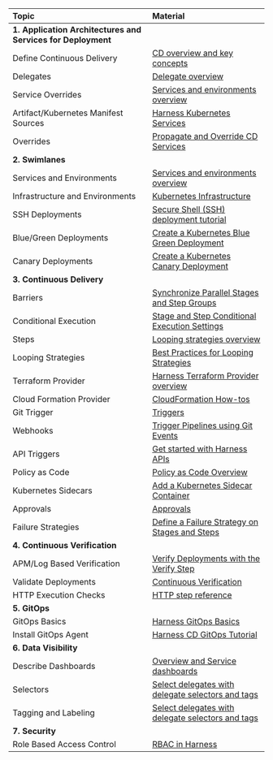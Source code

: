 | Topic | Material                                                                                                                                                              
| :------------------------------ | :------------------------------ | 
|**1. Application Architectures and Services for Deployment** | |
| Define Continuous Delivery | [CD overview and key concepts](/docs/continuous-delivery/get-started/key-concepts/) |
| Delegates | [Delegate overview ](/docs/platform/delegates/delegate-concepts/delegate-overview/) |
| Service Overrides | [Services and environments overview](/docs/continuous-delivery/get-started/services-and-environments-overview#service-overrides) |
| Artifact/Kubernetes Manifest Sources  | [Harness Kubernetes Services](/docs/continuous-delivery/deploy-srv-diff-platforms/kubernetes/kubernetes-executions/deploy-manifests-using-apply-step) |
| Overrides  | [Propagate and Override CD Services](/docs/continuous-delivery/x-platform-cd-features/services/propagate-and-override-cd-services) |
|**2. Swimlanes** | |
| Services and Environments | [Services and environments overview](/docs/continuous-delivery/get-started/services-and-environments-overview/) |
| Infrastructure and Environments | [Kubernetes Infrastructure](/docs/continuous-delivery/deploy-srv-diff-platforms/kubernetes/define-your-kubernetes-target-infrastructure) |
| SSH Deployments | [Secure Shell (SSH) deployment tutorial](/docs/continuous-delivery/deploy-srv-diff-platforms/traditional/ssh-ng) |
| Blue/Green Deployments  | [Create a Kubernetes Blue Green Deployment](/docs/continuous-delivery/deploy-srv-diff-platforms/kubernetes/kubernetes-executions/create-a-kubernetes-blue-green-deployment) |
| Canary Deployments  | [Create a Kubernetes Canary Deployment](/docs/continuous-delivery/manage-deployments/deployment-concepts) |
|**3. Continuous Delivery** | |
| Barriers | [Synchronize Parallel Stages and Step Groups ](/docs/continuous-delivery/x-platform-cd-features/cd-steps/flow-control/synchronize-deployments-using-barriers/) |
| Conditional Execution  | [Stage and Step Conditional Execution Settings](/docs/platform/pipelines/w_pipeline-steps-reference/step-skip-condition-settings/) |
| Steps | [Looping strategies overview ](/docs/platform/pipelines/looping-strategies/looping-strategies-matrix-repeat-and-parallelism) |
| Looping Strategies | [Best Practices for Looping Strategies ](/docs/platform/pipelines/looping-strategies/best-practices-for-looping-strategies) |
| Terraform Provider | [Harness Terraform Provider overview](/docs/platform/automation/terraform/harness-terraform-provider-overview/)|
| Cloud Formation Provider | [CloudFormation How-tos](/docs/continuous-delivery/cd-infrastructure/cloudformation-infra/cloud-formation-how-tos) |
| Git Trigger  | [Triggers](/docs/category/triggers/) |
| Webhooks  | [Trigger Pipelines using Git Events](/docs/platform/triggers/triggering-pipelines/) |
| API Triggers  | [Get started with Harness APIs](/docs/platform/automation/api/api-quickstart) |
| Policy as Code  | [Policy as Code Overview](/docs/platform/governance/Policy-as-code/harness-governance-overview/) |
| Kubernetes Sidecars | [Add a Kubernetes Sidecar Container](/docs/continuous-delivery/deploy-srv-diff-platforms/kubernetes/cd-kubernetes-category/add-a-kubernetes-sidecar-container) |
| Approvals | [Approvals](/docs/category/approvals/) |
| Failure Strategies  | [Define a Failure Strategy on Stages and Steps](/docs/platform/pipelines/define-a-failure-strategy-on-stages-and-steps/) |
|**4. Continuous Verification** | |
| APM/Log Based Verification  | [Verify Deployments with the Verify Step](/docs/continuous-delivery/verify/verify-deployments-with-the-verify-step) |
| Validate Deployments | [Continuous Verification](/docs/category/continuous-verification/) |
| HTTP Execution Checks | [HTTP step reference](/docs/continuous-delivery/x-platform-cd-features/cd-steps/utilities/http-step/)|
|**5. GitOps** | |
| GitOps Basics  | [Harness GitOps Basics](/docs/continuous-delivery/gitops/get-started/harness-git-ops-basics/) |
| Install GitOps Agent  | [Harness CD GitOps Tutorial](/docs/continuous-delivery/gitops/get-started/harness-cd-git-ops-quickstart) |
|**6. Data Visibility**| |
| Describe Dashboards| [Overview and Service dashboards](/docs/continuous-delivery/monitor-deployments/monitor-cd-deployments) |
| Selectors  | [Select delegates with delegate selectors and tags](/docs/platform/delegates/manage-delegates/select-delegates-with-selectors/) |
| Tagging and Labeling  | [Select delegates with delegate selectors and tags](/docs/platform/delegates/manage-delegates/select-delegates-with-selectors/) |
|**7. Security**  | |
| Role Based Access Control | [RBAC in Harness](/docs/platform/role-based-access-control/rbac-in-harness) |
